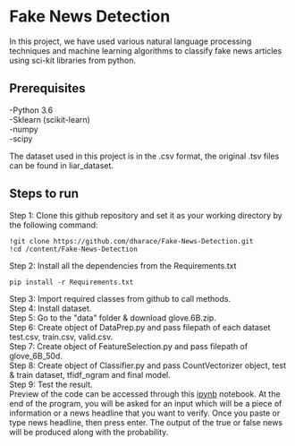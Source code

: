 # Fake News Detection
In this project, we have used various natural language processing techniques and machine learning algorithms to classify fake news articles using sci-kit libraries from python.

## Prerequisites

-Python 3.6</br>
-Sklearn (scikit-learn)</br>
-numpy</br>
-scipy</br>
 
The dataset used in this project is in the .csv format, the original .tsv files can be found in liar_dataset.
## Steps to run
Step 1: Clone this github repository and set it as your working directory by the following command:
```
!git clone https://github.com/dharace/Fake-News-Detection.git
!cd /content/Fake-News-Detection
```
Step 2: Install all the dependencies from the Requirements.txt
```
pip install -r Requirements.txt
```
Step 3: Import required classes from github to call methods.</br>
Step 4: Install dataset.</br>
Step 5: Go to the "data" folder & download glove.6B.zip.</br>
Step 6: Create object of DataPrep.py and pass filepath of each dataset test.csv, train.csv, valid.csv.</br>
Step 7: Create object of FeatureSelection.py and pass filepath of glove_6B_50d.</br>
Step 8: Create object of Classifier.py and pass CountVectorizer object, test & train dataset, tfidf_ngram and final model.</br>
Step 9: Test the result.</br>
Preview of the code can be accessed through this [ipynb](https://colab.research.google.com/github/dharace/Fake-News-Detection/blob/main/TestFakeNewsDetection.ipynb#scrollTo=Dc3QFmjhCfF6) notebook.
At the end of the program, you will be asked for an input which will be a piece of information or a news headline that you want to verify. Once you paste or type news headline, then press enter.
The output of the true or false news will be produced along with the probability.
